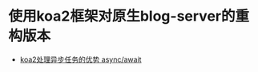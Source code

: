 # 使用koa2框架对原生blog-server的重构版本

- [koa2处理异步任务的优势 async/await](https://blog.csdn.net/Brannua/article/details/105302800)

